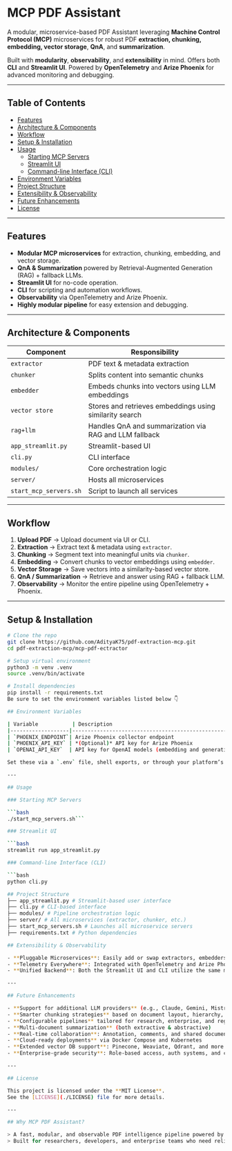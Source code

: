 # MCP PDF Assistant

A modular, microservice-based PDF Assistant leveraging **Machine Control Protocol (MCP)** microservices for robust PDF **extraction, chunking, embedding, vector storage**, **QnA**, and **summarization**.

Built with **modularity**, **observability**, and **extensibility** in mind. Offers both **CLI** and **Streamlit UI**. Powered by **OpenTelemetry** and **Arize Phoenix** for advanced monitoring and debugging.

---

## Table of Contents

- [Features](#features)
- [Architecture & Components](#architecture--components)
- [Workflow](#workflow)
- [Setup & Installation](#setup--installation)
- [Usage](#usage)
  - [Starting MCP Servers](#starting-mcp-servers)
  - [Streamlit UI](#streamlit-ui)
  - [Command-line Interface (CLI)](#command-line-interface-cli)
- [Environment Variables](#environment-variables)
- [Project Structure](#project-structure)
- [Extensibility & Observability](#extensibility--observability)
- [Future Enhancements](#future-enhancements)
- [License](#license)

---

## Features

- **Modular MCP microservices** for extraction, chunking, embedding, and vector storage.
- **QnA & Summarization** powered by Retrieval-Augmented Generation (RAG) + fallback LLMs.
- **Streamlit UI** for no-code operation.
- **CLI** for scripting and automation workflows.
- **Observability** via OpenTelemetry and Arize Phoenix.
- **Highly modular pipeline** for easy extension and debugging.

---

## Architecture & Components

| Component         | Responsibility                                          |
|------------------|----------------------------------------------------------|
| `extractor`      | PDF text & metadata extraction                          |
| `chunker`        | Splits content into semantic chunks                     |
| `embedder`       | Embeds chunks into vectors using LLM embeddings         |
| `vector store`   | Stores and retrieves embeddings using similarity search |
| `rag+llm`        | Handles QnA and summarization via RAG and LLM fallback  |
| `app_streamlit.py` | Streamlit-based UI                                     |
| `cli.py`         | CLI interface                                           |
| `modules/`       | Core orchestration logic                                |
| `server/`        | Hosts all microservices                                 |
| `start_mcp_servers.sh` | Script to launch all services                     |

---

## Workflow

1. **Upload PDF** → Upload document via UI or CLI.
2. **Extraction** → Extract text & metadata using `extractor`.
3. **Chunking** → Segment text into meaningful units via `chunker`.
4. **Embedding** → Convert chunks to vector embeddings using `embedder`.
5. **Vector Storage** → Save vectors into a similarity-based vector store.
6. **QnA / Summarization** → Retrieve and answer using RAG + fallback LLM.
7. **Observability** → Monitor the entire pipeline using OpenTelemetry + Phoenix.

---

## Setup & Installation

```bash
# Clone the repo
git clone https://github.com/AdityaK75/pdf-extraction-mcp.git
cd pdf-extraction-mcp/mcp-pdf-ectractor

# Setup virtual environment
python3 -m venv .venv
source .venv/bin/activate

# Install dependencies
pip install -r requirements.txt
Be sure to set the environment variables listed below 👇

## Environment Variables

| Variable           | Description                                              |
|-------------------|----------------------------------------------------------|
| `PHOENIX_ENDPOINT`| Arize Phoenix collector endpoint                         |
| `PHOENIX_API_KEY` | *(Optional)* API key for Arize Phoenix                   |
| `OPENAI_API_KEY`  | API key for OpenAI models (embedding and generation)     |

Set these via a `.env` file, shell exports, or through your platform’s UI/environment config.

---

## Usage

### Starting MCP Servers

```bash
./start_mcp_servers.sh```

### Streamlit UI

```bash
streamlit run app_streamlit.py

### Command-line Interface (CLI)

```bash
python cli.py

## Project Structure
├── app_streamlit.py # Streamlit-based user interface
├── cli.py # CLI-based interface
├── modules/ # Pipeline orchestration logic
├── server/ # All microservices (extractor, chunker, etc.)
├── start_mcp_servers.sh # Launches all microservice servers
├── requirements.txt # Python dependencies

## Extensibility & Observability

- **Pluggable Microservices**: Easily add or swap extractors, embedders, chunkers, and vector stores to fit your specific use case.
- **Telemetry Everywhere**: Integrated with OpenTelemetry and Arize Phoenix for full pipeline observability, tracing, and performance debugging.
- **Unified Backend**: Both the Streamlit UI and CLI utilize the same modular backend, ensuring consistency across interfaces and deployment modes.

---

## Future Enhancements

- **Support for additional LLM providers** (e.g., Claude, Gemini, Mistral, local models)
- **Smarter chunking strategies** based on document layout, hierarchy, and semantics
- **Configurable pipelines** tailored for research, enterprise, and regulatory use cases
- **Multi-document summarization** (both extractive & abstractive)
- **Real-time collaboration**: Annotation, comments, and shared document review in UI
- **Cloud-ready deployments** via Docker Compose and Kubernetes
- **Extended vector DB support**: Pinecone, Weaviate, Qdrant, and more
- **Enterprise-grade security**: Role-based access, auth systems, and compliance features

---

## License

This project is licensed under the **MIT License**.  
See the [LICENSE](./LICENSE) file for more details.

---

## Why MCP PDF Assistant?

> A fast, modular, and observable PDF intelligence pipeline powered by microservices and advanced LLMs.  
> Built for researchers, developers, and enterprise teams who need reliability, flexibility, and insight-driven automation.
